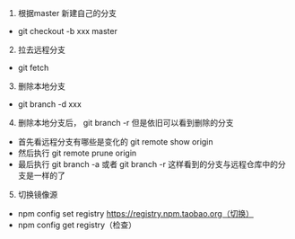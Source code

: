 1. 根据master 新建自己的分支
- git checkout -b xxx master 
2. 拉去远程分支
- git fetch
3. 删除本地分支
- git branch -d xxx
4. 删除本地分支后， git branch -r 但是依旧可以看到删除的分支
- 首先看远程分支有哪些是变化的 git remote show origin
- 然后执行 git remote prune origin
- 最后执行 git branch -a 或者 git branch -r 这样看到的分支与远程仓库中的分支是一样的了
5. 切换镜像源
- npm config set registry https://registry.npm.taobao.org（切换）
- npm config get registry（检查）
